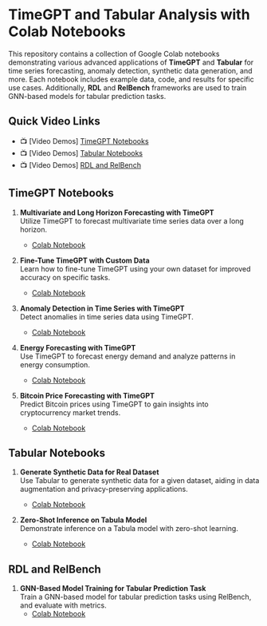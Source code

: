 # TimeGPT and Tabular Analysis with Colab Notebooks

This repository contains a collection of Google Colab notebooks demonstrating various advanced applications of **TimeGPT** and **Tabular** for time series forecasting, anomaly detection, synthetic data generation, and more. Each notebook includes example data, code, and results for specific use cases. Additionally, **RDL** and **RelBench** frameworks are used to train GNN-based models for tabular prediction tasks.

## Quick Video Links
- 📺 [Video Demos] [TimeGPT Notebooks](#timegpt-notebooks)
- 📺 [Video Demos] [Tabular Notebooks](#tabular-notebooks)
- 📺 [Video Demos] [RDL and RelBench](#rdl-and-relbench)

## TimeGPT Notebooks

1. **Multivariate and Long Horizon Forecasting with TimeGPT**  
   Utilize TimeGPT to forecast multivariate time series data over a long horizon.
   - [Colab Notebook](https://github.com/syedanida/timegpt-tabula9-relationalDeepLearning/blob/main/TimeGPT/Multiple_series_forecasting.ipynb)

2. **Fine-Tune TimeGPT with Custom Data**  
   Learn how to fine-tune TimeGPT using your own dataset for improved accuracy on specific tasks.
   - [Colab Notebook](https://github.com/syedanida/timegpt-tabula9-relationalDeepLearning/blob/main/TimeGPT/finetuning.ipynb)

3. **Anomaly Detection in Time Series with TimeGPT**  
   Detect anomalies in time series data using TimeGPT.
   - [Colab Notebook](https://github.com/syedanida/timegpt-tabula9-relationalDeepLearning/blob/main/TimeGPT/anomalyDetection.ipynb)

4. **Energy Forecasting with TimeGPT**  
   Use TimeGPT to forecast energy demand and analyze patterns in energy consumption.
   - [Colab Notebook](https://github.com/syedanida/timegpt-tabula9-relationalDeepLearning/blob/main/TimeGPT/forecastingEnergyDemand.ipynb)

5. **Bitcoin Price Forecasting with TimeGPT**  
   Predict Bitcoin prices using TimeGPT to gain insights into cryptocurrency market trends.
   - [Colab Notebook](https://github.com/syedanida/timegpt-tabula9-relationalDeepLearning/blob/main/TimeGPT/Bitcoin_Price_Prediction.ipynb)

## Tabular Notebooks

1. **Generate Synthetic Data for Real Dataset**  
   Use Tabular to generate synthetic data for a given dataset, aiding in data augmentation and privacy-preserving applications.
   - [Colab Notebook](https://github.com/syedanida/timegpt-tabula9-relationalDeepLearning/blob/main/Tabula/tabula_insurance_dataset.ipynb)

2. **Zero-Shot Inference on Tabula Model**  
   Demonstrate inference on a Tabula model with zero-shot learning.
   - [Colab Notebook](https://github.com/syedanida/timegpt-tabula9-relationalDeepLearning/blob/main/Tabula/tabula_inference.ipynb)

## RDL and RelBench

1. **GNN-Based Model Training for Tabular Prediction Task**  
   Train a GNN-based model for tabular prediction tasks using RelBench, and evaluate with metrics.
   - [Colab Notebook](https://github.com/syedanida/timegpt-tabula9-relationalDeepLearning/blob/main/RDL%20and%20relbench/relbench_trainmodel.ipynb)
